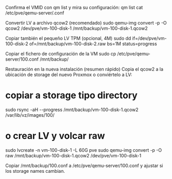 Confirma el VMID con qm list y mira su configuración:
qm list
cat /etc/pve/qemu-server/<VMID>.conf

Convertir LV a archivo qcow2 (recomendado)
sudo qemu-img convert -p -O qcow2 /dev/pve/vm-100-disk-1 /mnt/backup/vm-100-disk-1.qcow2

Copiar también el pequeño LV TPM (opcional, 4M)
sudo dd if=/dev/pve/vm-100-disk-2 of=/mnt/backup/vm-100-disk-2.raw bs=1M status=progress

Copiar el fichero de configuración de la VM
sudo cp /etc/pve/qemu-server/100.conf /mnt/backup/

Restauración en la nueva instalación (resumen rápido)
Copia el qcow2 a la ubicación de storage del nuevo Proxmox o conviértelo a LV:

# copiar a storage tipo directory
sudo rsync -aH --progress /mnt/backup/vm-100-disk-1.qcow2 /var/lib/vz/images/100/

# o crear LV y volcar raw
sudo lvcreate -n vm-100-disk-1 -L 60G pve
sudo qemu-img convert -p -O raw /mnt/backup/vm-100-disk-1.qcow2 /dev/pve/vm-100-disk-1

Copiar /mnt/backup/100.conf a /etc/pve/qemu-server/100.conf y ajustar si los storage names cambian.
